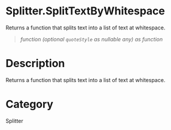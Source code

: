 ﻿# Splitter.SplitTextByWhitespace
Returns a function that splits text into a list of text at whitespace.
> _function (optional <code>quoteStyle</code> as nullable any) as function_
# Description 
Returns a function that splits text into a list of text at whitespace.
# Category 
Splitter
